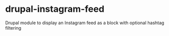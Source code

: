 # drupal-instagram-feed
Drupal module to display an Instagram feed as a block with optional hashtag filtering
